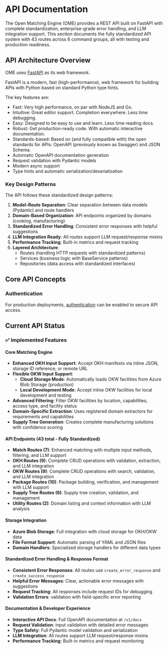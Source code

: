 # API Documentation

The Open Matching Engine (OME) provides a REST API built on FastAPI with complete standardization, enterprise-grade error handling, and LLM integration support. This section documents the fully standardized API system with 43 routes across 6 command groups, all with testing and production readiness.

## API Architecture Overview

OME uses [FastAPI](https://fastapi.tiangolo.com/) as its web framework.

FastAPI is a modern, fast (high-performance), web framework for building APIs with Python based on standard Python type hints.

The key features are:

- Fast: Very high performance, on par with NodeJS and Go.
- Intuitive: Great editor support. Completion everywhere. Less time debugging.
- Easy: Designed to be easy to use and learn. Less time reading docs.
- Robust: Get production-ready code. With automatic interactive documentation.
- Standards-based: Based on (and fully compatible with) the open standards for APIs: OpenAPI (previously known as Swagger) and JSON Schema.
- Automatic OpenAPI documentation generation
- Request validation with Pydantic models
- Modern async support
- Type hints and automatic serialization/deserialization

### Key Design Patterns

The API follows these standardized design patterns:

1. **Model-Route Separation**: Clear separation between data models (Pydantic) and route handlers
2. **Domain-Based Organization**: API endpoints organized by domains (cooking, manufacturing)
3. **Standardized Error Handling**: Consistent error responses with helpful suggestions
4. **LLM Integration Ready**: All routes support LLM request/response mixins
5. **Performance Tracking**: Built-in metrics and request tracking
6. **Layered Architecture**: 
    - Routes (handling HTTP requests with standardized patterns)
    - Services (business logic with BaseService patterns)
    - Repositories (data access with standardized interfaces)



## Core API Concepts

### Authentication

For production deployments, [authentication](auth.md) can be enabled to secure API access.

## Current API Status

### ✅ Implemented Features

#### Core Matching Engine
- **Enhanced OKH Input Support**: Accept OKH manifests via inline JSON, storage ID reference, or remote URL
- **Flexible OKW Input Support**: 
  - **Cloud Storage Mode**: Automatically loads OKW facilities from Azure Blob Storage (production)
  - **Local Development Mode**: Accept inline OKW facilities for local development and testing
- **Advanced Filtering**: Filter OKW facilities by location, capabilities, access type, and facility status
- **Domain-Specific Extraction**: Uses registered domain extractors for requirements and capabilities
- **Supply Tree Generation**: Creates complete manufacturing solutions with confidence scoring

#### API Endpoints (43 total - Fully Standardized)
- **Match Routes (7)**: Enhanced matching with multiple input methods, filtering, and LLM support
- **OKH Routes (9)**: Complete CRUD operations with validation, extraction, and LLM integration
- **OKW Routes (9)**: Complete CRUD operations with search, validation, and LLM integration
- **Package Routes (10)**: Package building, verification, and management with LLM support
- **Supply Tree Routes (6)**: Supply tree creation, validation, and management
- **Utility Routes (2)**: Domain listing and context information with LLM analysis

#### Storage Integration
- **Azure Blob Storage**: Full integration with cloud storage for OKH/OKW data
- **File Format Support**: Automatic parsing of YAML and JSON files
- **Domain Handlers**: Specialized storage handlers for different data types

#### Standardized Error Handling & Response Format
- **Consistent Error Responses**: All routes use `create_error_response` and `create_success_response`
- **Helpful Error Messages**: Clear, actionable error messages with suggestions
- **Request Tracking**: All responses include request IDs for debugging
- **Validation Errors**: validation with field-specific error reporting

#### Documentation & Developer Experience
- **Interactive API Docs**: Full OpenAPI documentation at `/v1/docs`
- **Request Validation**: input validation with detailed error messages
- **Type Safety**: Full Pydantic model validation and serialization
- **LLM Integration**: All routes support LLM request/response mixins
- **Performance Tracking**: Built-in metrics and request monitoring
